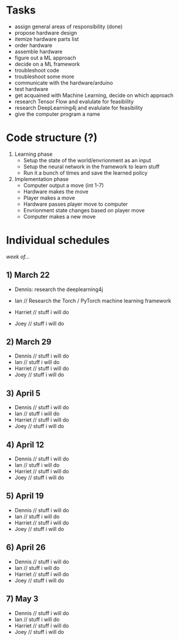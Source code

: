 # Tasks
- assign general areas of responsibility (done)
- propose hardware design
- itemize hardware parts list
- order hardware
- assemble hardware
- figure out a ML approach
- decide on a ML framework
- troubleshoot code
- troubleshoot some more
- communicate with the hardware/arduino
- test hardware
- get acquained with Machine Learning, decide on which approach
- research Tensor Flow and evalulate for feasibility
- research DeepLearning4j and evalulate for feasibility
- give the computer program a name

# Code structure (?)
1. Learning phase
    - Setup the state of the world/envrionment as an input
    - Setup the neural network in the framework to learn stuff
    - Run it a bunch of times and save the learned policy
2. Implementation phase
    - Computer output a move (int 1-7)
    - Hardware makes the move
    - Player makes a move
    - Hardware passes player move to computer
    - Envrionment state changes based on player move
    - Computer makes a new move

# Individual schedules
*week of...*
## 1) March 22
  - Dennis: research the deeplearning4j
    
  - Ian
    // Research the Torch / PyTorch machine learning framework
  - Harriet
    // stuff i will do
  - Joey
    // stuff i will do
    
## 2) March 29
  - Dennis
    // stuff i will do
  - Ian
    // stuff i will do
  - Harriet
    // stuff i will do
  - Joey
    // stuff i will do

## 3) April 5
  - Dennis
    // stuff i will do
  - Ian
    // stuff i will do
  - Harriet
    // stuff i will do
  - Joey
    // stuff i will do

## 4) April 12
  - Dennis
    // stuff i will do
  - Ian
    // stuff i will do
  - Harriet
    // stuff i will do
  - Joey
    // stuff i will do

## 5) April 19
  - Dennis
    // stuff i will do
  - Ian
    // stuff i will do
  - Harriet
    // stuff i will do
  - Joey
    // stuff i will do

## 6) April 26
  - Dennis
    // stuff i will do
  - Ian
    // stuff i will do
  - Harriet
    // stuff i will do
  - Joey
    // stuff i will do

## 7) May 3
  - Dennis
    // stuff i will do
  - Ian
    // stuff i will do
  - Harriet
    // stuff i will do
  - Joey
    // stuff i will do
